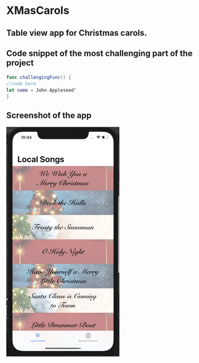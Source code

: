 # XMasCarols

## Table view app for Christmas carols.

## Code snippet of the most challenging part of the project

``` swift
func challengingFunc() {
//code here
let name = John Appleseed"
}
```

## Screenshot of the app

![homescreen](Assets/homescreen.png) 

